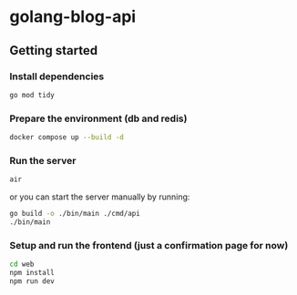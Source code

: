 # golang-blog-api

## Getting started

### Install dependencies

```bash
go mod tidy
```

### Prepare the environment (db and redis)

```bash
docker compose up --build -d
```

### Run the server

```bash
air
```

or you can start the server manually by running:

```bash
go build -o ./bin/main ./cmd/api
./bin/main
```

### Setup and run the frontend (just a confirmation page for now)

```bash
cd web
npm install
npm run dev
```
